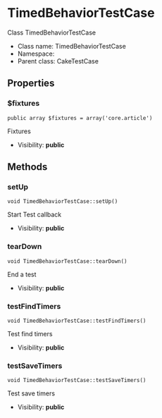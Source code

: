 TimedBehaviorTestCase
===============

Class TimedBehaviorTestCase




* Class name: TimedBehaviorTestCase
* Namespace: 
* Parent class: CakeTestCase





Properties
----------


### $fixtures

    public array $fixtures = array('core.article')

Fixtures



* Visibility: **public**


Methods
-------


### setUp

    void TimedBehaviorTestCase::setUp()

Start Test callback



* Visibility: **public**




### tearDown

    void TimedBehaviorTestCase::tearDown()

End a test



* Visibility: **public**




### testFindTimers

    void TimedBehaviorTestCase::testFindTimers()

Test find timers



* Visibility: **public**




### testSaveTimers

    void TimedBehaviorTestCase::testSaveTimers()

Test save timers



* Visibility: **public**



